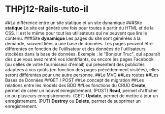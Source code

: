 # THPj12-Rails-tuto-il

##La différence entre un site statique et un site dynamique
###Site **statique**
Le site est généré une fois pour toutes à partir du HTML et de la CSS. Il est le même pour tout les utilisateurs qui ne peuvent que lire le contenu.
###Site **dynamique**
Les pages du site sont générées à la demande, souvent liées à une base de données. Les pages peuvent être différentes en fonction de l'utilisateur et des données de l'utilisateurs stockées dans la base de données. Exemple : le "Bonjour Truc", qui apparaît dès que vous avez rentré vos identifiants, ou encore les pages Facebook (ou celles de votre fournisseur d'email) qui présentent des publicités adaptées à vos goûts (en fonction des pages précédemment visitées), elles seront différentes pour une autre personne.
##Le MVC
##Les routes
##Les Bases de Données
##GET / POST
##Le concept de migration
##Les relations entre les models des BDD
##Les fonctions du CRUD
**Create**, permet de créer un nouvel enregistrement. (POST)
**Read**, permet d'afficher un ou plusieurs enregistrements. (GET)
**Update**, permet de mettre à jour un enregistrement. (PUT)
**Destroy** ou **Delete**, permet de supprimer un enregistrement.
